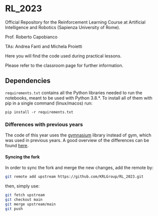 # RL_2023

Official Repository for the Reinforcement Learning Course at Artificial Intelligence and Robotics (Sapienza University of Rome).

Prof. Roberto Capobianco

TAs: Andrea Fanti and Michela Proietti

Here you will find the code used during practical lessons.

Please refer to the classroom page for further information.

## Dependencies

`requirements.txt` contains all the Python libraries needed to run the
notebooks, meant to be used with Python 3.8.*. To install all of them
with pip in a single command (linux/macos) run:

`pip install -r requirements.txt`

### Differences with previous years

The code of this year uses the
[gymnasium](https://gymnasium.farama.org/) library instead of gym, which
was used in previous years. A good overview of the differences can be
found [here](https://gymnasium.farama.org/content/migration-guide/).


#### Syncing the fork
In order to sync the fork and merge the new changes, add the remote by:
```bash
git remote add upstream https://github.com/KRLGroup/RL_2023.git
```
then, simply use:
```bash
git fetch upstream
git checkout main
git merge upstream/main
git push
```
